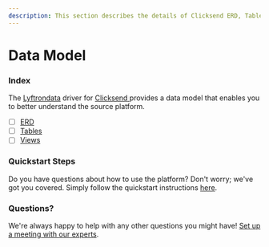 ```yaml
---
description: This section describes the details of Clicksend ERD, Tables, and Views.
---
```


# Data Model

### Index

The  [Lyftrondata](https://www.lyftrondata.com/) driver for [Clicksend](https://www.lyftrondata.com/integration/clicksend/)[ ](https://www.lyftrondata.com/integration/clicksend/)provides a data model that enables you to better understand the source platform.

* [ ] [ERD](../../../marketing-analytics/clicksend/data-model/erd.md)
* [ ] [Tables](../../../marketing-analytics/clicksend/data-model/tables.md)
* [ ] [Views](../../../marketing-analytics/clicksend/data-model/views.md)

### Quickstart Steps

Do you have questions about how to use the platform? Don't worry; we've got you covered. Simply follow the quickstart instructions [here](../../../../quickstart-steps.md).

### Questions? <a href="#questions" id="questions"></a>

We're always happy to help with any other questions you might have! [Set up a meeting with our experts](https://www.lyftrondata.com/book-a-meeting/).


